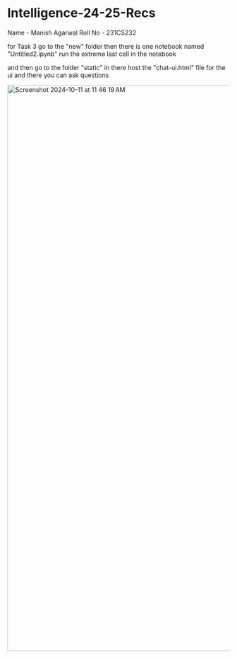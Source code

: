 # Intelligence-24-25-Recs


Name - Manish Agarwal
Roll No - 231CS232


for Task 3 
go to the "new" folder
then there is one notebook named "Untitled2.ipynb"
run the extreme last cell in the notebook

and then go to the folder "static" 
in there host the "chat-ui.html" file for the ui and there you can ask questions


<img width="1280" alt="Screenshot 2024-10-11 at 11 46 19 AM" src="https://github.com/user-attachments/assets/a6191b5d-845b-4177-bb70-c8d8c47bf3aa">




